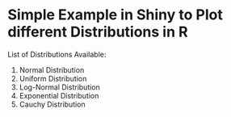 # Simple Example in Shiny to Plot different Distributions in R

List of Distributions Available:
1) Normal Distribution
2) Uniform Distribution
3) Log-Normal Distribution
4) Exponential Distribution
5) Cauchy Distribution


